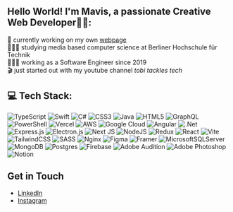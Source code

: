 ## Hello World! I'm Mavis, a passionate Creative Web Developer👋🏼:
<!--
![Your Profile Banner Image](URL_to_your_image)
-->
🛜 currently working on my own [webpage](URL)
<br>👨🏼‍🎓 studying media based computer science at Berliner Hochschule für Technik
<br>👨🏼‍💻 working as a Software Engineer since 2019
<br>🎬 just started out with my youtube channel <i>tobi tackles tech</i>

## 💻 Tech Stack:
![TypeScript](https://img.shields.io/badge/typescript-%23007ACC.svg?style=for-the-badge&logo=typescript&logoColor=white) ![Swift](https://img.shields.io/badge/swift-F54A2A?style=for-the-badge&logo=swift&logoColor=white) ![C#](https://img.shields.io/badge/c%23-%23239120.svg?style=for-the-badge&logo=csharp&logoColor=white) ![CSS3](https://img.shields.io/badge/css3-%231572B6.svg?style=for-the-badge&logo=css3&logoColor=white) ![Java](https://img.shields.io/badge/java-%23ED8B00.svg?style=for-the-badge&logo=openjdk&logoColor=white) ![HTML5](https://img.shields.io/badge/html5-%23E34F26.svg?style=for-the-badge&logo=html5&logoColor=white) ![GraphQL](https://img.shields.io/badge/-GraphQL-E10098?style=for-the-badge&logo=graphql&logoColor=white) ![PowerShell](https://img.shields.io/badge/PowerShell-%235391FE.svg?style=for-the-badge&logo=powershell&logoColor=white) ![Vercel](https://img.shields.io/badge/vercel-%23000000.svg?style=for-the-badge&logo=vercel&logoColor=white) ![AWS](https://img.shields.io/badge/AWS-%23FF9900.svg?style=for-the-badge&logo=amazon-aws&logoColor=white) ![Google Cloud](https://img.shields.io/badge/GoogleCloud-%234285F4.svg?style=for-the-badge&logo=google-cloud&logoColor=white) ![Angular](https://img.shields.io/badge/angular-%23DD0031.svg?style=for-the-badge&logo=angular&logoColor=white) ![.Net](https://img.shields.io/badge/.NET-5C2D91?style=for-the-badge&logo=.net&logoColor=white) ![Express.js](https://img.shields.io/badge/express.js-%23404d59.svg?style=for-the-badge&logo=express&logoColor=%2361DAFB) ![Electron.js](https://img.shields.io/badge/Electron-191970?style=for-the-badge&logo=Electron&logoColor=white) ![Next JS](https://img.shields.io/badge/Next-black?style=for-the-badge&logo=next.js&logoColor=white) ![NodeJS](https://img.shields.io/badge/node.js-6DA55F?style=for-the-badge&logo=node.js&logoColor=white) ![Redux](https://img.shields.io/badge/redux-%23593d88.svg?style=for-the-badge&logo=redux&logoColor=white) ![React](https://img.shields.io/badge/react-%2320232a.svg?style=for-the-badge&logo=react&logoColor=%2361DAFB) ![Vite](https://img.shields.io/badge/vite-%23646CFF.svg?style=for-the-badge&logo=vite&logoColor=white) ![TailwindCSS](https://img.shields.io/badge/tailwindcss-%2338B2AC.svg?style=for-the-badge&logo=tailwind-css&logoColor=white) ![SASS](https://img.shields.io/badge/SASS-hotpink.svg?style=for-the-badge&logo=SASS&logoColor=white) ![Nginx](https://img.shields.io/badge/nginx-%23009639.svg?style=for-the-badge&logo=nginx&logoColor=white) ![Figma](https://img.shields.io/badge/figma-%23F24E1E.svg?style=for-the-badge&logo=figma&logoColor=white) ![Framer](https://img.shields.io/badge/Framer-black?style=for-the-badge&logo=framer&logoColor=blue) ![MicrosoftSQLServer](https://img.shields.io/badge/Microsoft%20SQL%20Server-CC2927?style=for-the-badge&logo=microsoft%20sql%20server&logoColor=white) ![MongoDB](https://img.shields.io/badge/MongoDB-%234ea94b.svg?style=for-the-badge&logo=mongodb&logoColor=white) ![Postgres](https://img.shields.io/badge/postgres-%23316192.svg?style=for-the-badge&logo=postgresql&logoColor=white) ![Firebase](https://img.shields.io/badge/Firebase-039BE5?style=for-the-badge&logo=Firebase&logoColor=white) ![Adobe Audition](https://img.shields.io/badge/Adobe%20Audition-9999FF.svg?style=for-the-badge&logo=Adobe%20Audition&logoColor=white) ![Adobe Photoshop](https://img.shields.io/badge/adobe%20photoshop-%2331A8FF.svg?style=for-the-badge&logo=adobe%20photoshop&logoColor=white) ![Notion](https://img.shields.io/badge/Notion-%23000000.svg?style=for-the-badge&logo=notion&logoColor=white)

<!--
<picture>
  <source media="(prefers-color-scheme: dark)" srcset="https://raw.githubusercontent.com/tobiasmeyhoefer/tobiasmeyhoefer/output/github-snake-dark.svg" />
  <source media="(prefers-color-scheme: light)" srcset="https://raw.githubusercontent.com/tobiasmeyhoefer/tobiasmeyhoefer/output/github-snake.svg" />
  <img alt="github-snake" src="https://raw.githubusercontent.com/tobiasmeyhoefer/tobiasmeyhoefer/output/github-snake.svg" />
</picture>
-->

## Get in Touch

- [LinkedIn](https://www.linkedin.com/in/mavisxjma/)
- [Instagram](https://www.instagram.com/)

<!--
### About Me
I am a passionate Creative Developer with experience in building web applications using modern technologies like React, Redux, Node.js, MongoDB, and more. I enjoy solving complex problems and creating efficient solutions.

- <div align-item="center"><img width="20" height="20" src="https://img.icons8.com/fluency/20/koala.png" alt="koala"/> ̳I̳'̳m̳ ̳b̳̳a̳̳s̳̳e̳̳d̳ ̳i̳̳n̳ ̳M̳̳e̳̳l̳̳b̳̳o̳̳u̳̳r̳̳n̳̳e̳,A̳̳U̳ ̳</div>
- <img width="20" height="20" src="https://img.icons8.com/color/30/butterfly.png" alt="butterfly"/> See my portfolio at [mavism.me](http://mavism.me)
- <img width="20" height="20" src="https://img.icons8.com/3d-fluency/20/email.png" alt="email"/> You can reach me at [Email](mailto:imavisma@gmail.com)

### Skills
<p>
    <img src="https://img.icons8.com/color/48/000000/javascript.png" alt="JavaScript" width="40" style="border-radius:50%;"/>
    <img src="https://img.icons8.com/color/48/000000/typescript.png" alt="TypeScript" width="40" style="border-radius:50%;"/>
    <img src="https://img.icons8.com/color/48/000000/python.png" alt="Python" width="40" style="border-radius:50%;"/>
    <img src="https://img.icons8.com/color/48/000000/sql.png" alt="SQL" width="40" style="border-radius:50%;"/>
    <img src="https://img.icons8.com/plasticine/100/000000/react.png" alt="React" width="40" style="border-radius:50%;"/>
    <img src="https://img.icons8.com/color/48/000000/redux.png" alt="Redux" width="40" style="border-radius:50%;"/>
    <img src="https://img.icons8.com/color/48/000000/material-ui.png" alt="Material UI" width="40" style="border-radius:50%;"/>
    <img src="https://img.icons8.com/color/48/000000/sass.png" alt="Sass" width="40" style="border-radius:50%;"/>
    <img src="https://img.icons8.com/color/48/000000/nodejs.png" alt="Node.js" width="40" style="border-radius:50%;"/>
    <img src="https://img.icons8.com/color/48/000000/express.png" alt="Express.js" width="40" style="border-radius:50%;"/>
    <img src="https://img.icons8.com/color/48/000000/mongodb.png" alt="MongoDB" width="40" style="border-radius:50%;"/>
    <img src="https://img.icons8.com/color/48/000000/postgreesql.png" alt="PostgreSQL" width="40" style="border-radius:50%;"/>
    <img src="https://img.icons8.com/color/48/000000/git.png" alt="Git" width="40" style="border-radius:50%;"/>
    <img src="https://img.icons8.com/color/48/000000/webpack.png" alt="Webpack" width="40" style="border-radius:50%;"/>
    <img src="https://img.icons8.com/?size=80&amp;id=aPFPvI9iSUKn&amp;format=png" alt="Agile" width="40" style="border-radius:50%;"/>
    <img src="https://img.icons8.com/?size=256w&amp;id=9qFcDV9OxuAD&amp;format=png" alt="Scrum" width="40" style="border-radius:50%;"/>
</p>

<img src="banner_github.png" alt="GitHub Banner" width="100%" />
-->




<!--
## Projects

### [Project Name](https://github.com/yourusername/projectname)
**Description:** Brief description of the project and its purpose.
- Tech Stack: React, Node.js, MongoDB, JWT
- Features: User authentication, CRUD operations, responsive design
- [Live Demo](http://projectdemo.com) | [Repository](https://github.com/yourusername/projectname)

### [Another Project](https://github.com/yourusername/anotherproject)
**Description:** Brief description of another project.
- Tech Stack: Python, Flask, PostgreSQL
- Features: Data visualization, API integration
- [Live Demo](http://anotherprojectdemo.com) | [Repository](https://github.com/yourusername/anotherproject)

## Contributions

### Open Source Contributions
- [Repository Name](https://github.com/opensource/repo)
  - Description of your contribution
- [Another Repository](https://github.com/opensource/anotherrepo)
  - Description of your contribution

![GitHub Stats](https://github-readme-stats.vercel.app/api?username=yourusername&show_icons=true&theme=radical)
![Top Languages](https://github-readme-stats.vercel.app/api/top-langs/?username=yourusername&layout=compact&theme=radical)

## Certifications
- [Certification Name](https://linktocertification.com) from [Organization]
- [Another Certification](https://linktoanothercertification.com) from [Organization]

## Blog Posts
- [Blog Post Title](https://linktoblogpost.com) - Brief description of the blog post
- [Another Blog Post](https://linktoanotherblogpost.com) - Brief description of the blog post
-->



<!--
**viszec/viszec** is a ✨ _special_ ✨ repository because its `README.md` (this file) appears on your GitHub profile.

Here are some ideas to get you started:

- 🔭 I’m currently working on ...
- 🌱 I’m currently learning ...
- 👯 I’m looking to collaborate on ...
- 🤔 I’m looking for help with ...
- 💬 Ask me about ...
- 📫 How to reach me: ...
- 😄 Pronouns: ...
- ⚡ Fun fact: ...
-->

